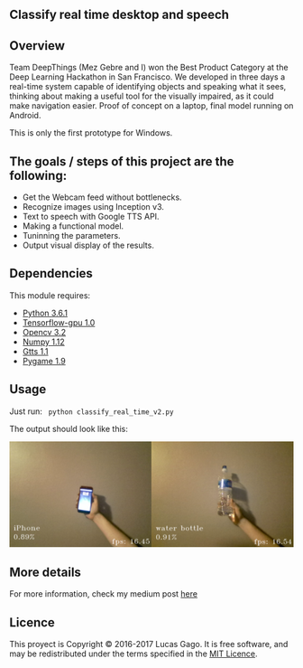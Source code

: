 
## Classify real time desktop and speech


[image1]: ./example.png "example"

Overview
---
Team DeepThings (Mez Gebre and I) won the Best Product Category at the Deep Learning Hackathon in San Francisco. We developed in three days a real-time system capable of identifying objects and speaking what it sees, thinking about making a useful tool for the visually impaired, as it could make navigation easier. Proof of concept on a laptop, final model running on Android.

This is only the first prototype for Windows.


The goals / steps of this project are the following:
---

* Get the Webcam feed without bottlenecks.
* Recognize images using Inception v3.
* Text to speech with Google TTS API.
* Making a functional model.
* Tuninning the parameters.
* Output visual display of the results.
 
 Dependencies
 ---
This module requires:

* [Python 3.6.1](https://www.python.org/)
* [Tensorflow-gpu 1.0](https://www.tensorflow.org/install/install_windows#requirements_to_run_tensorflow_with_gpu_support)
* [Opencv 3.2](http://opencv.org/)
* [Numpy 1.12](http://www.numpy.org/)
* [Gtts 1.1](https://pypi.python.org/pypi/gTTS)
* [Pygame 1.9](http://www.pygame.org/news)

Usage
---
Just run:
`` python classify_real_time_v2.py``

The output should look like this:


![alt text][image1]

More details
---
For more information, check my medium post [here](https://medium.com/@lucasgago/real-time-image-recognition-and-speech-5545f267f7b3)

Licence
---
This proyect is Copyright © 2016-2017 Lucas Gago. It is free software, and may be redistributed under the terms specified in the [MIT Licence](https://opensource.org/licenses/MIT).
